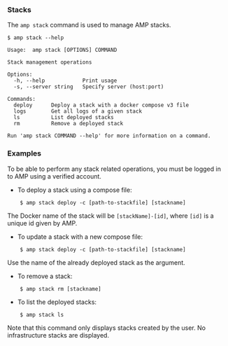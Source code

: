 ### Stacks

The `amp stack` command is used to manage AMP stacks.

    $ amp stack --help

    Usage:	amp stack [OPTIONS] COMMAND

    Stack management operations

    Options:
      -h, --help            Print usage
      -s, --server string   Specify server (host:port)

    Commands:
      deploy      Deploy a stack with a docker compose v3 file
      logs        Get all logs of a given stack
      ls          List deployed stacks
      rm          Remove a deployed stack

    Run 'amp stack COMMAND --help' for more information on a command.

### Examples

To be able to perform any stack related operations, you must be logged in to AMP using a verified account.

* To deploy a stack using a compose file:
```
    $ amp stack deploy -c [path-to-stackfile] [stackname]
```
The Docker name of the stack will be `[stackName]-[id]`, where `[id]` is a unique id given by AMP.

* To update a stack with a new compose file:
```
    $ amp stack deploy -c [path-to-stackfile] [stackname]
```
Use the name of the already deployed stack as the argument.

* To remove a stack:
```
    $ amp stack rm [stackname]
```

* To list the deployed stacks:
```
    $ amp stack ls
```
Note that this command only displays stacks created by the user. No infrastructure stacks are displayed.
